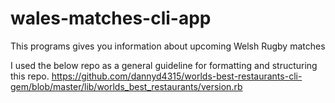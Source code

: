 # wales-matches-cli-app
This programs gives you information about upcoming Welsh Rugby matches

I used the below repo as a general guideline for formatting and structuring this repo.
 https://github.com/dannyd4315/worlds-best-restaurants-cli-gem/blob/master/lib/worlds_best_restaurants/version.rb
